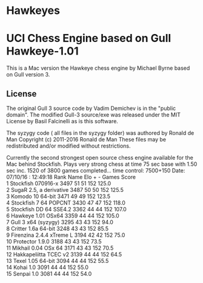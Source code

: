 # Hawkeyes
UCI Chess Engine based on Gull
Hawkeye-1.01
=====================

This is a Mac version the Hawkeye chess engine by Michael Byrne based on 
Gull version 3.

License
-------

The original Gull 3 source code by Vadim Demichev is in the "public domain".  The modified Gull-3 source/exe was
released under the MIT License by Basil Falcinelli as is this software.


The syzygy code ( all files in the syzygy folder) was authored  by Ronald de Man Copyright (c) 2011-2016 Ronald de Man
These files may be redistributed and/or modified without restrictions.

Currently the second strongest open source chess engine available for the Mac behind Stockfish. 
Plays very strong chess at time 75 sec base with 1.50 sec inc.
1520 of 3800 games completed...
time control: 7500+150
Date: 07/10/16 : 12:49:18
Rank Name                       Elo    +    - Games   Score    
   1 Stockfish 070916-x        3497   51   51   152   125.0   
   2 SugaR 2.5, a derivative   3487   50   50   152   125.5   
   3 Komodo 10 64-bit          3471   49   49   152   123.5   
   4 Stockfish 7 64 POPCNT     3430   47   47   152   118.0   
   5 Stockfish DD 64 SSE4.2    3362   44   44   152   107.0   
   6 Hawkeye 1.01 OSx64        3359   44   44   152   105.0   
   7 Gull 3 x64 (syzygy)       3295   43   43   152    94.0   
   8 Critter 1.6a 64-bit       3248   43   43   152    85.5   
   9 Firenzina 2.4.4 xTreme L  3194   42   42   152    75.0   
  10 Protector 1.9.0           3188   43   43   152    73.5   
  11 Mikhail 0.04 OSx 64       3171   43   43   152    70.5   
  12 Hakkapeliitta TCEC v2     3139   44   44   152    64.5   
  13 Texel 1.05 64-bit         3094   44   44   152    55.5   
  14 Kohai 1.0                 3091   44   44   152    55.0   
  15 Senpai 1.0                3081   44   44   152    54.0   
